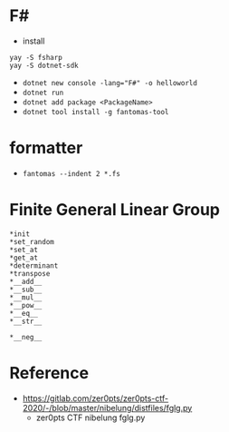 # F#
- install
```
yay -S fsharp
yay -S dotnet-sdk
```
- `dotnet new console -lang="F#" -o helloworld`
- `dotnet run`
- `dotnet add package <PackageName>`
- `dotnet tool install -g fantomas-tool`

# formatter
- `fantomas --indent 2 *.fs`

# Finite General Linear Group
```
*init
*set_random
*set_at
*get_at
*determinant
*transpose
*__add__
*__sub__
*__mul__
*__pow__
*__eq__
*__str__

*__neg__
```
# Reference
- https://gitlab.com/zer0pts/zer0pts-ctf-2020/-/blob/master/nibelung/distfiles/fglg.py
  - zer0pts CTF nibelung fglg.py
